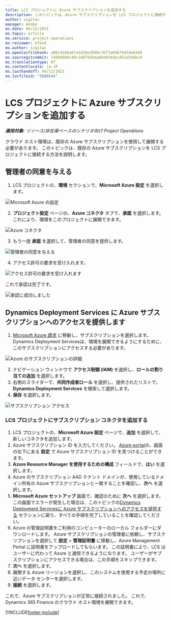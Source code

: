```yaml
---
title: LCS プロジェクトに Azure サブスクリプションを追加する
description: このトピックは、Azure サブスクリプションを LCS プロジェクトに接続する方法に関する情報を提供します。
author: sigitac
manager: Annbe
ms.date: 04/12/2021
ms.topic: article
ms.service: project-operations
ms.reviewer: kfend
ms.author: sigitac
ms.openlocfilehash: a80c926ba67a1620e39d8c7677a05678454e6340
ms.sourcegitcommit: 7468d668c48c1d87934aab9a034decd51e56dec6
ms.translationtype: HT
ms.contentlocale: ja-JP
ms.lasthandoff: 04/13/2021
ms.locfileid: "5880544"
---
```

# <a name="add-an-azure-subscription-to-an-lcs-project"></a>LCS プロジェクトに Azure サブスクリプションを追加する

_**適用対象:** リソース/非在庫ベースのシナリオ向け Project Operations_

クラウド ホスト環境は、既存の Azure サブスクリプションを使用して展開する必要があります。 このトピックは、既存の Azure サブスクリプションを LCS プロジェクトに接続する方法を説明します。 

## <a name="grant-admin-consent"></a>管理者の同意を与える

1. LCS プロジェクトの、**環境** セクションで、**Microsoft Azure 設定** を選択します。

![Microsoft Azure の設定](./media/1MicrosoftAzureSettings.png)

2. **プロジェクト設定** ページの、**Azure コネクタ** タブで、**承認** を選択します。 これにより、環境をこのプロジェクトに展開できます。

![Azure コネクタ](./media/2AzureConnectors.png)

3. もう一度 **承認** を選択して、管理者の同意を提供します。

![管理者の同意を与える](./media/3GrantAdminConsent.png)

4. アクセス許可の要求を受け入れます。

![アクセス許可の要求を受け入れます](./media/4AcceptPermissionRequest.png)

これで承認は完了です。 

![承認に成功しました](./media/5AuthorizationComplete.png)

## <a name="provide-dynamics-deployment-services-access-to-your-azure-subscription"></a><a name="provide"></a> Dynamics Deployment Services に Azure サブスクリプションへのアクセスを提供します

1. [Microsoft Azure 請求](https://portal.azure.com/#blade/Microsoft\_Azure\_Billing/SubscriptionsBlade) に移動し、サブスクリプションを選択します。 Dynamics Deployment Servicesは、環境を展開できるようにするために、このサブスクリプションにアクセスする必要があります。

![Azure のサブスクリプションの詳細](./media/6AzureSubscription.png)

2. ナビゲーション ウィンドウで **アクセス制御 (IAM)** を選択し、**ロールの割り当ての追加** を選択します。
3. 右側のスライダーで、**共同作成者ロール** を選択し、提供されたリストで、**Dynamics Deployment Services** を検索して選択します。 
4. **保存** を選択します。

![サブスクリプション アクセス](./media/7SubscriptionAccess.png)

### <a name="add-a-subscription-connector-to-an-lcs-project"></a>LCS プロジェクトにサブスクリプション コネクタを追加する

1. LCS プロジェクトの、**Microsoft Azure 設定** ページで、**追加** を選択して、新しいコネクタを追加します。
2. Azure サブスクリプション ID を入力してください。 [Azure portal](https://ms.portal.azure.com/)の、画面の左下にある **設定** で Azure サブスクリプション ID を見つけることができます。
3. **Azure Resource Manager を使用するための構成** フィールドで、**はい** を選択します。
4. Azure のサブスクリプション AAD テナント ドメインが、使用しているドメイン所有の Azure サブスクリプションと一致することを確認し、**次へ** を選択します。
5. **Microsoft Azure セットアップ** 画面で、確認のために **次へ** を選択します。 この画面でエラーが発生した場合は、このトピックの[Dynamics Deployment Servicesに Azure サブスクリプションへのアクセスを提供する](#provide) セクションに戻り、すべての手順を完了していることを確認してください。
6. Azure の管理証明書をご利用のコンピューターのローカル フォルダーにダウンロードします。 Azure サブスクリプションの管理者に依頼し、サブスクリプションを選択して **設定** > **管理証明書** に移動し、Azure Management Portal に証明書をアップロードしてもらいます。 この証明書により、LCS はユーザーに代わって Azure と通信できるようになります。 ユーザーがサブスクリプションにアクセスできる場合は、この手順をスキップできます。
7. **次へ** を選択します。
8. 展開する Azure リージョンを選択し、このシステムを使用する予定の場所に近いデータ センターを選択します。
9.  **接続** を選択します。

これで、Azure サブスクリプションが正常に接続されました。 これで、Dynamics 365 Finance のクラウド ホスト環境を展開できます。




[!INCLUDE[footer-include](../includes/footer-banner.md)]
